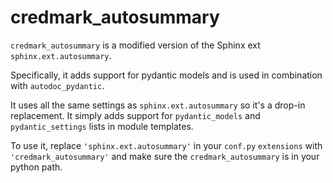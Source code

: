 # credmark_autosummary

`credmark_autosummary` is a modified version of the Sphinx ext `sphinx.ext.autosummary`.

Specifically, it adds support for pydantic models and is used in combination with `autodoc_pydantic`.

It uses all the same settings as `sphinx.ext.autosummary` so it's a drop-in replacement. It simply adds support for `pydantic_models` and `pydantic_settings` lists in module templates.

To use it, replace `'sphinx.ext.autosummary'` in your `conf.py` `extensions` with `'credmark_autosummary'` and make sure the `credmark_autosummary` is in your python path.
